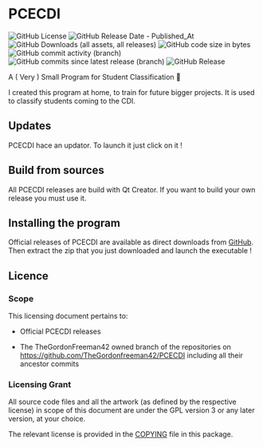 # PCECDI

![GitHub License](https://img.shields.io/github/license/TheGordonFreeman42/PCECDI)
![GitHub Release Date - Published_At](https://img.shields.io/github/release-date/TheGordonFreeman42/PCECDI)
![GitHub Downloads (all assets, all releases)](https://img.shields.io/github/downloads/TheGordonFreeman42/PCECDI/total)
![GitHub code size in bytes](https://img.shields.io/github/languages/code-size/TheGordonFreeman42/PCECDI)
![GitHub commit activity (branch)](https://img.shields.io/github/commit-activity/m/TheGordonFreeman42/PCECDI/main)
![GitHub commits since latest release (branch)](https://img.shields.io/github/commits-since/TheGordonFreeman42/PCECDI/latest/main)
![GitHub Release](https://img.shields.io/github/v/release/TheGordonFreeman42/PCECDI)



A ( Very ) Small Program for Student Classification 🤣 

I created this program at home, to train for future bigger projects. It is used to classify students coming to the CDI.

## Updates

PCECDI hace an updator. To launch it just click on it !

## Build from sources

All PCECDI releases are build with Qt Creator. If you want to build your own release you must use it.

## Installing the program

Official releases of PCECDI are available as direct downloads from [GitHub](https://github.com/TheGordonFreeman42/PCECDI/releases/latest). Then extract the zip that you just downloaded and launch the executable !

## Licence

### Scope

This licensing document pertains to:

- Official PCECDI releases

- The TheGordonFreeman42 owned branch of the repositories on
  https://github.com/TheGordonfreeman42/PCECDI including all their ancestor commits

### Licensing Grant

All source code files and all the artwork (as defined by the respective license) in scope of this document are under the GPL version 3
or any later version, at your choice.

The relevant license is provided in the [COPYING](COPYING) file in this
package.
